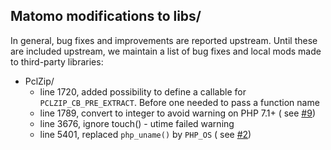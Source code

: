## Matomo modifications to libs/

In general, bug fixes and improvements are reported upstream. Until these are included upstream, we maintain a list of
bug fixes and local mods made to third-party libraries:

* PclZip/
    - line 1720, added possibility to define a callable for `PCLZIP_CB_PRE_EXTRACT`. Before one needed to pass a
      function name
    - line 1789, convert to integer to avoid warning on PHP 7.1+ (
      see [#9](https://github.com/matomo-org/component-decompress/pull/9))
    - line 3676, ignore touch() - utime failed warning
    - line 5401, replaced `php_uname()` by `PHP_OS` (
      see [#2](https://github.com/matomo-org/component-decompress/issues/2))
